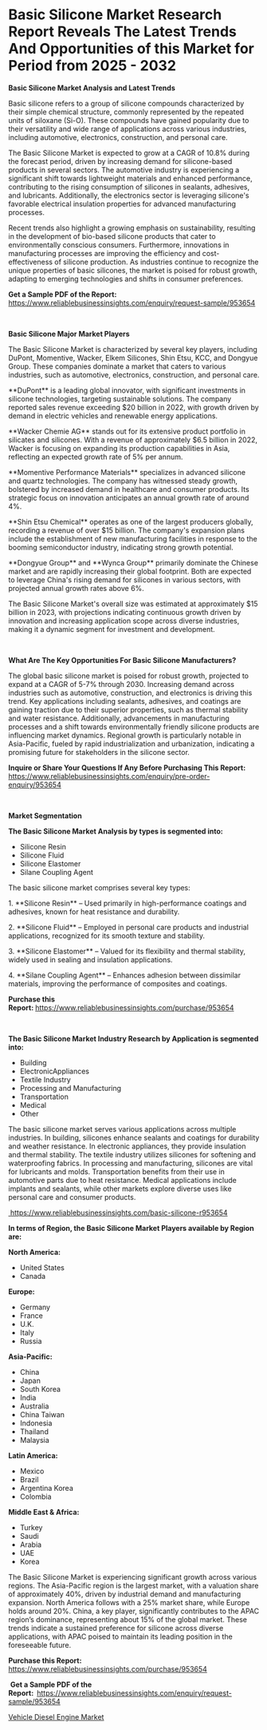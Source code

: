 <p><h1>Basic Silicone Market Research Report Reveals The Latest Trends And Opportunities of this Market for Period from 2025 - 2032</h1></p><p><strong>Basic Silicone Market Analysis and Latest Trends</strong></p>
<p><p>Basic silicone refers to a group of silicone compounds characterized by their simple chemical structure, commonly represented by the repeated units of siloxane (Si-O). These compounds have gained popularity due to their versatility and wide range of applications across various industries, including automotive, electronics, construction, and personal care.</p><p>The Basic Silicone Market is expected to grow at a CAGR of 10.8% during the forecast period, driven by increasing demand for silicone-based products in several sectors. The automotive industry is experiencing a significant shift towards lightweight materials and enhanced performance, contributing to the rising consumption of silicones in sealants, adhesives, and lubricants. Additionally, the electronics sector is leveraging silicone's favorable electrical insulation properties for advanced manufacturing processes.</p><p>Recent trends also highlight a growing emphasis on sustainability, resulting in the development of bio-based silicone products that cater to environmentally conscious consumers. Furthermore, innovations in manufacturing processes are improving the efficiency and cost-effectiveness of silicone production. As industries continue to recognize the unique properties of basic silicones, the market is poised for robust growth, adapting to emerging technologies and shifts in consumer preferences.</p></p>
<p><strong>Get a Sample PDF of the Report:&nbsp;</strong> <a href="https://www.reliablebusinessinsights.com/enquiry/request-sample/953654?utm_campaign=3086&utm_medium=2&utm_source=Github&utm_content=ia&utm_term=07032025&utm_id=basic-silicone">https://www.reliablebusinessinsights.com/enquiry/request-sample/953654</a></p>
<p>&nbsp;</p>
<p><strong>Basic Silicone Major Market Players</strong></p>
<p><p>The Basic Silicone Market is characterized by several key players, including DuPont, Momentive, Wacker, Elkem Silicones, Shin Etsu, KCC, and Dongyue Group. These companies dominate a market that caters to various industries, such as automotive, electronics, construction, and personal care.</p><p>**DuPont** is a leading global innovator, with significant investments in silicone technologies, targeting sustainable solutions. The company reported sales revenue exceeding $20 billion in 2022, with growth driven by demand in electric vehicles and renewable energy applications.</p><p>**Wacker Chemie AG** stands out for its extensive product portfolio in silicates and silicones. With a revenue of approximately $6.5 billion in 2022, Wacker is focusing on expanding its production capabilities in Asia, reflecting an expected growth rate of 5% per annum.</p><p>**Momentive Performance Materials** specializes in advanced silicone and quartz technologies. The company has witnessed steady growth, bolstered by increased demand in healthcare and consumer products. Its strategic focus on innovation anticipates an annual growth rate of around 4%.</p><p>**Shin Etsu Chemical** operates as one of the largest producers globally, recording a revenue of over $15 billion. The company's expansion plans include the establishment of new manufacturing facilities in response to the booming semiconductor industry, indicating strong growth potential.</p><p>**Dongyue Group** and **Wynca Group** primarily dominate the Chinese market and are rapidly increasing their global footprint. Both are expected to leverage China's rising demand for silicones in various sectors, with projected annual growth rates above 6%.</p><p>The Basic Silicone Market's overall size was estimated at approximately $15 billion in 2023, with projections indicating continuous growth driven by innovation and increasing application scope across diverse industries, making it a dynamic segment for investment and development.</p></p>
<p>&nbsp;</p>
<p><strong>What Are The Key Opportunities For Basic Silicone Manufacturers?</strong></p>
<p><p>The global basic silicone market is poised for robust growth, projected to expand at a CAGR of 5-7% through 2030. Increasing demand across industries such as automotive, construction, and electronics is driving this trend. Key applications including sealants, adhesives, and coatings are gaining traction due to their superior properties, such as thermal stability and water resistance. Additionally, advancements in manufacturing processes and a shift towards environmentally friendly silicone products are influencing market dynamics. Regional growth is particularly notable in Asia-Pacific, fueled by rapid industrialization and urbanization, indicating a promising future for stakeholders in the silicone sector.</p></p>
<p><strong>Inquire or Share Your Questions If Any Before Purchasing This Report:</strong> <a href="https://www.reliablebusinessinsights.com/enquiry/pre-order-enquiry/953654?utm_campaign=3086&utm_medium=2&utm_source=Github&utm_content=ia&utm_term=07032025&utm_id=basic-silicone">https://www.reliablebusinessinsights.com/enquiry/pre-order-enquiry/953654</a></p>
<p>&nbsp;</p>
<p><strong>Market Segmentation</strong></p>
<p><strong>The Basic Silicone Market Analysis by types is segmented into:</strong></p>
<p><ul><li>Silicone Resin</li><li>Silicone Fluid</li><li>Silicone Elastomer</li><li>Silane Coupling Agent</li></ul></p>
<p><p>The basic silicone market comprises several key types: </p><p>1. **Silicone Resin** – Used primarily in high-performance coatings and adhesives, known for heat resistance and durability.  </p><p>2. **Silicone Fluid** – Employed in personal care products and industrial applications, recognized for its smooth texture and stability.  </p><p>3. **Silicone Elastomer** – Valued for its flexibility and thermal stability, widely used in sealing and insulation applications.  </p><p>4. **Silane Coupling Agent** – Enhances adhesion between dissimilar materials, improving the performance of composites and coatings.</p></p>
<p><strong>Purchase this Report:&nbsp;</strong><a href="https://www.reliablebusinessinsights.com/purchase/953654?utm_campaign=3086&utm_medium=2&utm_source=Github&utm_content=ia&utm_term=07032025&utm_id=basic-silicone">https://www.reliablebusinessinsights.com/purchase/953654</a></p>
<p>&nbsp;</p>
<p><strong>The Basic Silicone Market Industry Research by Application is segmented into:</strong></p>
<p><ul><li>Building</li><li>ElectronicAppliances</li><li>Textile Industry</li><li>Processing and Manufacturing</li><li>Transportation</li><li>Medical</li><li>Other</li></ul></p>
<p><p>The basic silicone market serves various applications across multiple industries. In building, silicones enhance sealants and coatings for durability and weather resistance. In electronic appliances, they provide insulation and thermal stability. The textile industry utilizes silicones for softening and waterproofing fabrics. In processing and manufacturing, silicones are vital for lubricants and molds. Transportation benefits from their use in automotive parts due to heat resistance. Medical applications include implants and sealants, while other markets explore diverse uses like personal care and consumer products.</p></p>
<p><a href="https://www.reliablebusinessinsights.com/basic-silicone-r953654?utm_campaign=3086&utm_medium=2&utm_source=Github&utm_content=ia&utm_term=07032025&utm_id=basic-silicone">&nbsp;https://www.reliablebusinessinsights.com/basic-silicone-r953654</a></p>
<p><strong>In terms of Region, the Basic Silicone Market Players available by Region are:</strong></p>
<p>
    <p> <strong> North America: </strong>
        <ul>
            <li>United States</li>
            <li>Canada</li>
        </ul>
        </p> 
    <p> <strong> Europe: </strong>
        <ul>
            <li>Germany</li>
            <li>France</li>
            <li>U.K.</li>
            <li>Italy</li>
            <li>Russia</li>
        </ul>
        </p> 
    <p> <strong> Asia-Pacific: </strong>
        <ul>
            <li>China</li>
            <li>Japan</li>
            <li>South Korea</li>
            <li>India</li>
            <li>Australia</li>
            <li>China Taiwan</li>
            <li>Indonesia</li>
            <li>Thailand</li>
            <li>Malaysia</li>
        </ul>
        </p> 
    <p> <strong> Latin America: </strong>
        <ul>
            <li>Mexico</li>
            <li>Brazil</li>
            <li>Argentina Korea</li>
            <li>Colombia</li>
        </ul>
        </p> 
    <p> <strong> Middle East & Africa: </strong>
        <ul>
            <li>Turkey</li>
            <li>Saudi</li>
            <li>Arabia</li>
            <li>UAE</li>
            <li>Korea</li>
        </ul>
    </p>
    </p>
<p><p>The Basic Silicone Market is experiencing significant growth across various regions. The Asia-Pacific region is the largest market, with a valuation share of approximately 40%, driven by industrial demand and manufacturing expansion. North America follows with a 25% market share, while Europe holds around 20%. China, a key player, significantly contributes to the APAC region’s dominance, representing about 15% of the global market. These trends indicate a sustained preference for silicone across diverse applications, with APAC poised to maintain its leading position in the foreseeable future.</p></p>
<p><strong>Purchase this Report: </strong><a href="https://www.reliablebusinessinsights.com/purchase/953654?utm_campaign=3086&utm_medium=2&utm_source=Github&utm_content=ia&utm_term=07032025&utm_id=basic-silicone">https://www.reliablebusinessinsights.com/purchase/953654</a></p>
<p>&nbsp;<strong>Get a Sample PDF of the Report:&nbsp;&nbsp;</strong><a href="https://www.reliablebusinessinsights.com/enquiry/request-sample/953654?utm_campaign=3086&utm_medium=2&utm_source=Github&utm_content=ia&utm_term=07032025&utm_id=basic-silicone">https://www.reliablebusinessinsights.com/enquiry/request-sample/953654</a></p>
<p><strong></strong></p>
<p><p><a href="https://github.com/jhamygunler/Market-Research-Report-List-1/blob/main/vehicle-diesel-engine-market.md?utm_campaign=3086&utm_medium=2&utm_source=Github&utm_content=ia&utm_term=07032025&utm_id=basic-silicone">Vehicle Diesel Engine Market</a></p></p>
